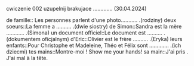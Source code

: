 cwiczenie 002 uzupelnij brakujace ............. (30.04.2024)




de famille:: Les personnes parlent d'une photo........... .(rodziny)
deux soeurs::La femme a .......... .(dwie siostry)
de Simon::Sandra est la mère ............ .(Simona) 
un document officiel::Le document est .......... .(dokumentem oficjalnym)
d'Eric::Olivier est le frère .......... .(Eryka)
leurs enfants::Pour Christophe et Madeleine, Théo et Félix sont ............. .(ich dziecmi)
tes mains::Montre-moi  ! Show me your hands!
sa main::J'ai pris .
J'ai mal à la tête.
